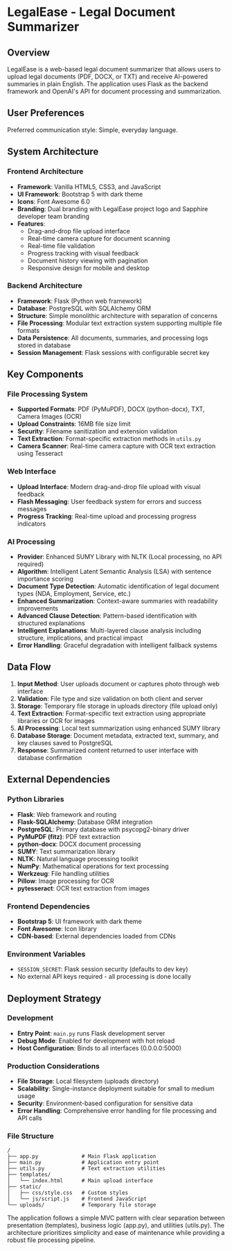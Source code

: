 # LegalEase - Legal Document Summarizer

## Overview

LegalEase is a web-based legal document summarizer that allows users to upload legal documents (PDF, DOCX, or TXT) and receive AI-powered summaries in plain English. The application uses Flask as the backend framework and OpenAI's API for document processing and summarization.

## User Preferences

Preferred communication style: Simple, everyday language.

## System Architecture

### Frontend Architecture
- **Framework**: Vanilla HTML5, CSS3, and JavaScript
- **UI Framework**: Bootstrap 5 with dark theme
- **Icons**: Font Awesome 6.0
- **Branding**: Dual branding with LegalEase project logo and Sapphire developer team branding
- **Features**: 
  - Drag-and-drop file upload interface
  - Real-time camera capture for document scanning
  - Real-time file validation
  - Progress tracking with visual feedback
  - Document history viewing with pagination
  - Responsive design for mobile and desktop

### Backend Architecture
- **Framework**: Flask (Python web framework)
- **Database**: PostgreSQL with SQLAlchemy ORM
- **Structure**: Simple monolithic architecture with separation of concerns
- **File Processing**: Modular text extraction system supporting multiple file formats
- **Data Persistence**: All documents, summaries, and processing logs stored in database
- **Session Management**: Flask sessions with configurable secret key

## Key Components

### File Processing System
- **Supported Formats**: PDF (PyMuPDF), DOCX (python-docx), TXT, Camera Images (OCR)
- **Upload Constraints**: 16MB file size limit
- **Security**: Filename sanitization and extension validation
- **Text Extraction**: Format-specific extraction methods in `utils.py`
- **Camera Scanner**: Real-time camera capture with OCR text extraction using Tesseract

### Web Interface
- **Upload Interface**: Modern drag-and-drop file upload with visual feedback
- **Flash Messaging**: User feedback system for errors and success messages
- **Progress Tracking**: Real-time upload and processing progress indicators

### AI Processing
- **Provider**: Enhanced SUMY Library with NLTK (Local processing, no API required)
- **Algorithm**: Intelligent Latent Semantic Analysis (LSA) with sentence importance scoring
- **Document Type Detection**: Automatic identification of legal document types (NDA, Employment, Service, etc.)
- **Enhanced Summarization**: Context-aware summaries with readability improvements
- **Advanced Clause Detection**: Pattern-based identification with structured explanations
- **Intelligent Explanations**: Multi-layered clause analysis including structure, implications, and practical impact
- **Error Handling**: Graceful degradation with intelligent fallback systems

## Data Flow

1. **Input Method**: User uploads document or captures photo through web interface
2. **Validation**: File type and size validation on both client and server
3. **Storage**: Temporary file storage in uploads directory (file upload only)
4. **Text Extraction**: Format-specific text extraction using appropriate libraries or OCR for images
5. **AI Processing**: Local text summarization using enhanced SUMY library
6. **Database Storage**: Document metadata, extracted text, summary, and key clauses saved to PostgreSQL
7. **Response**: Summarized content returned to user interface with database confirmation

## External Dependencies

### Python Libraries
- **Flask**: Web framework and routing
- **Flask-SQLAlchemy**: Database ORM integration
- **PostgreSQL**: Primary database with psycopg2-binary driver
- **PyMuPDF (fitz)**: PDF text extraction
- **python-docx**: DOCX document processing
- **SUMY**: Text summarization library
- **NLTK**: Natural language processing toolkit
- **NumPy**: Mathematical operations for text processing
- **Werkzeug**: File handling utilities
- **Pillow**: Image processing for OCR
- **pytesseract**: OCR text extraction from images

### Frontend Dependencies
- **Bootstrap 5**: UI framework with dark theme
- **Font Awesome**: Icon library
- **CDN-based**: External dependencies loaded from CDNs

### Environment Variables
- `SESSION_SECRET`: Flask session security (defaults to dev key)
- No external API keys required - all processing is done locally

## Deployment Strategy

### Development
- **Entry Point**: `main.py` runs Flask development server
- **Debug Mode**: Enabled for development with hot reload
- **Host Configuration**: Binds to all interfaces (0.0.0.0:5000)

### Production Considerations
- **File Storage**: Local filesystem (uploads directory)
- **Scalability**: Single-instance deployment suitable for small to medium usage
- **Security**: Environment-based configuration for sensitive data
- **Error Handling**: Comprehensive error handling for file processing and API calls

### File Structure
```
/
├── app.py              # Main Flask application
├── main.py             # Application entry point
├── utils.py            # Text extraction utilities
├── templates/
│   └── index.html      # Main upload interface
├── static/
│   ├── css/style.css   # Custom styles
│   └── js/script.js    # Frontend JavaScript
└── uploads/            # Temporary file storage
```

The application follows a simple MVC pattern with clear separation between presentation (templates), business logic (app.py), and utilities (utils.py). The architecture prioritizes simplicity and ease of maintenance while providing a robust file processing pipeline.